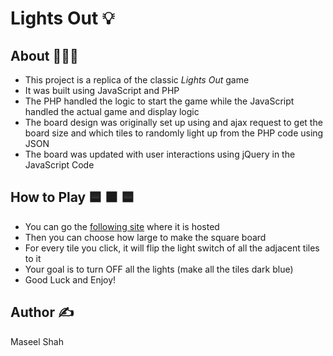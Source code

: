 # Lights Out 💡

## About 👾🧩📱

* This project is a replica of the classic *Lights Out* game
* It was built using JavaScript and PHP
* The PHP handled the logic to start the game while the JavaScript handled the actual game and display logic
* The board design was originally set up using and ajax request to get the board size and which tiles to randomly light up from the PHP code using JSON
* The board was updated with user interactions using jQuery in the JavaScript Code

## How to Play 🟦 🟧 🟦
* You can go the [following site](https://cs4640.cs.virginia.edu/dda5us/hw7/) where it is hosted
* Then you can choose how large to make the square board
* For every tile you click, it will flip the light switch of all the adjacent tiles to it
* Your goal is to turn OFF all the lights (make all the tiles dark blue)
* Good Luck and Enjoy!

## Author ✍️
Maseel Shah
